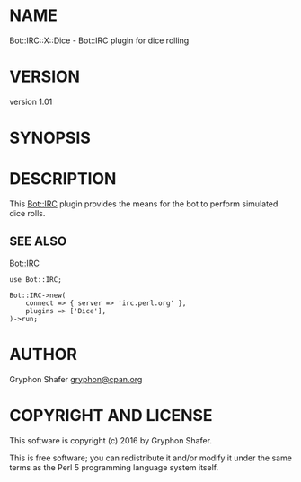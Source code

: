 # NAME

Bot::IRC::X::Dice - Bot::IRC plugin for dice rolling

# VERSION

version 1.01

# SYNOPSIS

# DESCRIPTION

This [Bot::IRC](https://metacpan.org/pod/Bot::IRC) plugin provides the means for the bot to perform simulated
dice rolls.

## SEE ALSO

[Bot::IRC](https://metacpan.org/pod/Bot::IRC)

    use Bot::IRC;

    Bot::IRC->new(
        connect => { server => 'irc.perl.org' },
        plugins => ['Dice'],
    )->run;

# AUTHOR

Gryphon Shafer <gryphon@cpan.org>

# COPYRIGHT AND LICENSE

This software is copyright (c) 2016 by Gryphon Shafer.

This is free software; you can redistribute it and/or modify it under
the same terms as the Perl 5 programming language system itself.
